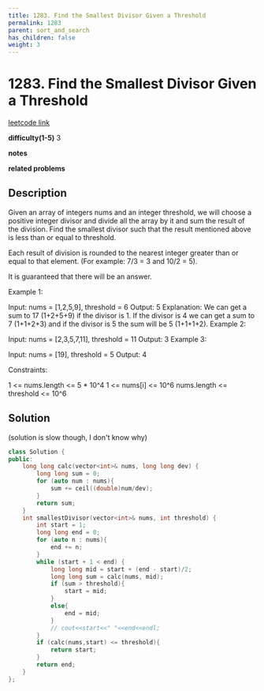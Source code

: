 ```yaml
---
title: 1283. Find the Smallest Divisor Given a Threshold
permalink: 1283
parent: sort_and_search
has_children: false
weight: 3
---
```

# 1283. Find the Smallest Divisor Given a Threshold
[leetcode link](https://leetcode.com/problems/find-the-smallest-divisor-given-a-threshold/)

**difficulty(1-5)** 
3

**notes**   

**related problems**


## Description
Given an array of integers nums and an integer threshold, we will choose a positive integer divisor and divide all the array by it and sum the result of the division. Find the smallest divisor such that the result mentioned above is less than or equal to threshold.

Each result of division is rounded to the nearest integer greater than or equal to that element. (For example: 7/3 = 3 and 10/2 = 5).

It is guaranteed that there will be an answer.

 

Example 1:

Input: nums = [1,2,5,9], threshold = 6
Output: 5
Explanation: We can get a sum to 17 (1+2+5+9) if the divisor is 1. 
If the divisor is 4 we can get a sum to 7 (1+1+2+3) and if the divisor is 5 the sum will be 5 (1+1+1+2). 
Example 2:

Input: nums = [2,3,5,7,11], threshold = 11
Output: 3
Example 3:

Input: nums = [19], threshold = 5
Output: 4
 

Constraints:

1 <= nums.length <= 5 * 10^4
1 <= nums[i] <= 10^6
nums.length <= threshold <= 10^6

## Solution

(solution is slow though, I don't know why)

```c++
class Solution {
public:
    long long calc(vector<int>& nums, long long dev) {
        long long sum = 0; 
        for (auto num : nums){
            sum += ceil((double)num/dev);
        }
        return sum;
    }
    int smallestDivisor(vector<int>& nums, int threshold) {
        int start = 1;
        long long end = 0;
        for (auto n : nums){
            end += n;
        }
        while (start + 1 < end) {
            long long mid = start + (end - start)/2;
            long long sum = calc(nums, mid);
            if (sum > threshold){
                start = mid;
            }
            else{
                end = mid;
            }
            // cout<<start<<" "<<end<<endl;
        }
        if (calc(nums,start) <= threshold){
            return start;
        }
        return end;
    }
};
```



